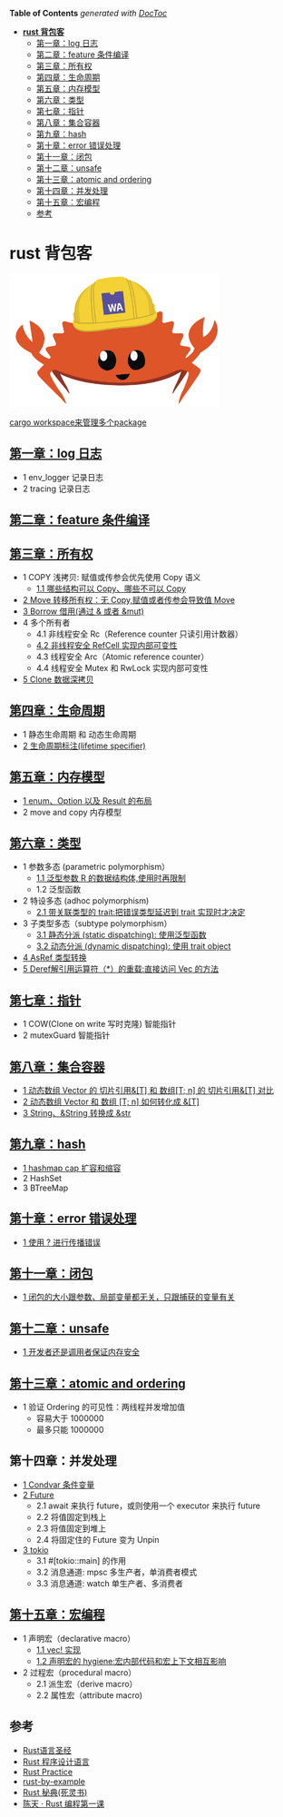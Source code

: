 <!-- START doctoc generated TOC please keep comment here to allow auto update -->
<!-- DON'T EDIT THIS SECTION, INSTEAD RE-RUN doctoc TO UPDATE -->
**Table of Contents**  *generated with [DocToc](https://github.com/thlorenz/doctoc)*

- [**rust 背包客**](#rust-%E8%83%8C%E5%8C%85%E5%AE%A2)
  - [第一章：log 日志](#%E7%AC%AC%E4%B8%80%E7%AB%A0log-%E6%97%A5%E5%BF%97)
  - [第二章：feature 条件编译](#%E7%AC%AC%E4%BA%8C%E7%AB%A0feature-%E6%9D%A1%E4%BB%B6%E7%BC%96%E8%AF%91)
  - [第三章：所有权](#%E7%AC%AC%E4%B8%89%E7%AB%A0%E6%89%80%E6%9C%89%E6%9D%83)
  - [第四章：生命周期](#%E7%AC%AC%E5%9B%9B%E7%AB%A0%E7%94%9F%E5%91%BD%E5%91%A8%E6%9C%9F)
  - [第五章：内存模型](#%E7%AC%AC%E4%BA%94%E7%AB%A0%E5%86%85%E5%AD%98%E6%A8%A1%E5%9E%8B)
  - [第六章：类型](#%E7%AC%AC%E5%85%AD%E7%AB%A0%E7%B1%BB%E5%9E%8B)
  - [第七章：指针](#%E7%AC%AC%E4%B8%83%E7%AB%A0%E6%8C%87%E9%92%88)
  - [第八章：集合容器](#%E7%AC%AC%E5%85%AB%E7%AB%A0%E9%9B%86%E5%90%88%E5%AE%B9%E5%99%A8)
  - [第九章：hash](#%E7%AC%AC%E4%B9%9D%E7%AB%A0hash)
  - [第十章：error 错误处理](#%E7%AC%AC%E5%8D%81%E7%AB%A0error-%E9%94%99%E8%AF%AF%E5%A4%84%E7%90%86)
  - [第十一章：闭包](#%E7%AC%AC%E5%8D%81%E4%B8%80%E7%AB%A0%E9%97%AD%E5%8C%85)
  - [第十二章：unsafe](#%E7%AC%AC%E5%8D%81%E4%BA%8C%E7%AB%A0unsafe)
  - [第十三章：atomic and ordering](#%E7%AC%AC%E5%8D%81%E4%B8%89%E7%AB%A0atomic-and-ordering)
  - [第十四章：并发处理](#%E7%AC%AC%E5%8D%81%E5%9B%9B%E7%AB%A0%E5%B9%B6%E5%8F%91%E5%A4%84%E7%90%86)
  - [第十五章：宏编程](#%E7%AC%AC%E5%8D%81%E4%BA%94%E7%AB%A0%E5%AE%8F%E7%BC%96%E7%A8%8B)
  - [参考](#%E5%8F%82%E8%80%83)

<!-- END doctoc generated TOC please keep comment here to allow auto update -->

# **rust 背包客**

![rust logo](rust-logo.png)

[cargo workspace来管理多个package](workspace.md)

## [第一章：log 日志](chapter01-log/log.md)

- 1 env_logger 记录日志
- 2 tracing 记录日志

## [第二章：feature 条件编译](chapter02-feature/feature.md)

## [第三章：所有权](chapter03-ownership/ownership.md)

- 1 COPY 浅拷贝: 赋值或传参会优先使用 Copy 语义
    - [1.1 哪些结构可以 Copy、哪些不可以 Copy](chapter03-ownership/src/ownership2-copy.rs)
- [2 Move 转移所有权：无 Copy,赋值或者传参会导致值 Move](chapter03-ownership/src/ownership5-move-sum.rs)
- [3 Borrow 借用(通过 & 或者 &mut)](chapter03-ownership/src/ownership4-borrow-sum.rs)
- 4 多个所有者
    - 4.1 非线程安全 Rc（Reference counter 只读引用计数器）
    - [4.2 非线程安全 RefCell 实现内部可变性](chapter03-ownership/src/ownership1-borrow-mut.rs)
    - 4.3 线程安全 Arc（Atomic reference counter）
    - 4.4 线程安全 Mutex 和 RwLock 实现内部可变性
- [5 Clone 数据深拷贝](chapter03-ownership/src/ownership3-clone.rs)

## [第四章：生命周期](chapter04-lifecycle/lifecycle.md)

- 1 静态生命周期 和 动态生命周期
- [2 生命周期标注(lifetime specifier)](chapter04-lifecycle/src/lifecycle1.rs)

## [第五章：内存模型](chapter05-memory/memory.md)

- [1 enum、Option 以及 Result 的布局](chapter05-memory/src/memory1-enum.rs)
- 2 move and copy 内存模型

## [第六章：类型](chapter06-type/type.md)

- 1 参数多态 (parametric polymorphism）
    - [1.1 泛型参数 R 的数据结构体,使用时再限制](chapter06-type/src/type1-paramiter.rs)
    - 1.2 泛型函数
- 2 特设多态 (adhoc polymorphism)
    - [2.1 带关联类型的 trait:把错误类型延迟到 trait 实现时才决定](chapter06-type/src/type3-related-trait.rs)
- 3 子类型多态（subtype polymorphism）
    - [3.1 静态分派 (static dispatching): 使用泛型函数](chapter06-type/src/type4-child.rs)
    - [3.2 动态分派 (dynamic dispatching): 使用 trait object](chapter06-type/src/type5-dynamic-dispatch.rs)
- [4 AsRef 类型转换](chapter06-type/src/type6-asref.rs)
- [5 Deref解引用运算符（*）的重载:直接访问 Vec<T> 的方法](chapter06-type/src/type7-deref.rs)

## [第七章：指针](chapter07-pointer/pointer.md)

- 1 COW(Clone on write 写时克隆) 智能指针
- 2 mutexGuard 智能指针

## [第八章：集合容器](chapter08-vec/vec.md)

- [1 动态数组 Vector 的 切片引用&[T] 和 数组[T; n] 的 切片引用&[T] 对比](chapter08-vec/src/vec1-slice.rs)
- [2 动态数组 Vector 和 数组 [T; n] 如何转化成 &[T]](chapter08-vec/src/vec2-slice.rs)
- [3 String、&String 转换成 &str](chapter08-vec/src/vec3-string-slice.rs)

## [第九章：hash](chapter09-hash/hash.md)

- [1 hashmap cap 扩容和缩容](chapter09-hash/src/hash1-cap.rs)
- 2 HashSet
- 3 BTreeMap

## [第十章：error 错误处理](chapter10-error/error.md)

- [1 使用 ? 进行传播错误](chapter10-error/src/error1-transfer.rs)

## [第十一章：闭包](chapter11-closure/closure.md)

- [1 闭包的大小跟参数、局部变量都无关，只跟捕获的变量有关](chapter11-closure/src/closure1-size.rs)

## [第十二章：unsafe](chapter12-unsafe/unsafe.md)

- [1 开发者还是调用者保证内存安全](chapter12-unsafe/src/unsafe1-caller.rs)

## [第十三章：atomic and ordering](chapter13-atomic_n_ordering/ordering.md)

- 1 验证 Ordering 的可见性：两线程并发增加值
    - 容易大于 1000000
    - 最多只能 1000000

## 第十四章：并发处理

- [1 Condvar 条件变量](chapter14-concurrecy/src/01_convar.md)
- [2 Future](chapter14-concurrecy/src/02_future.md)
    - 2.1 await 来执行 future，或则使用一个 executor 来执行 future
    - 2.2 将值固定到栈上
    - 2.3 将值固定到堆上
    - 2.4 将固定住的 Future 变为 Unpin
- [3 tokio](chapter14-concurrecy/src/03_tokio.md)
    - 3.1 #[tokio::main] 的作用
    - 3.2 消息通道: mpsc 多生产者，单消费者模式
    - 3.3 消息通道: watch 单生产者、多消费者

## [第十五章：宏编程](chapter15-macro/macro.md)

- 1 声明宏（declarative macro）
    - [1.1 vec! 实现](chapter15-macro/examples/macro1-declarativemacro.rs)
    - [1.2 声明宏的 hygiene:宏内部代码和宏上下文相互影响](chapter15-macro/examples/macro2-declarativemacro-hygiene.rs)
- 2 过程宏（procedural macro）
    - 2.1 派生宏（derive macro）
    - 2.2 属性宏（attribute macro)

## 参考

- [Rust语言圣经](https://github.com/sunface/rust-course)
- [Rust 程序设计语言](https://rustwiki.org/zh-CN/book/title-page.html)
- [Rust Practice](https://github.com/sunface/rust-by-practice)
- [rust-by-example](https://github.com/rust-lang/rust-by-example)
- [Rust 秘典(死灵书)](https://github.com/rust-lang-cn/nomicon-zh-Hans)
- [陈天 · Rust 编程第一课](https://time.geekbang.org/column/intro/100085301?tab=catalog)
